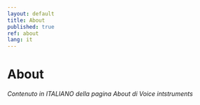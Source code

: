 ```yaml
---
layout: default
title: About
published: true
ref: about
lang: it
---
```


# About

*Contenuto in ITALIANO della pagina About di Voice intstruments*